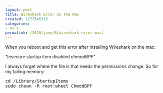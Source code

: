 ```yaml
---
layout: post
title: Wireshark Error on the Mac
created: 1277545313
categories:
- os x
permalink: /2010/june/6/wireshark-error-mac/
---
```

<p>When you reboot and get this error after installing Wireshark on the mac:</p>
<p>&quot;Insecure startup item disabled chmodBPF&quot;</p>
<p>I always forget where the file is that needs the permissions change. So for my failing memory:</p>
<pre>
cd /Library/StartupItems
sudo chown -R root:wheel ChmodBPF
</pre>
